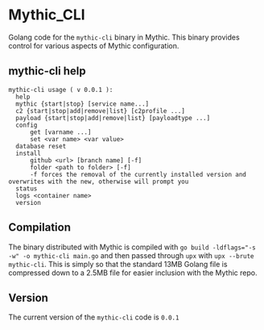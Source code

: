 # Mythic_CLI
Golang code for the `mythic-cli` binary in Mythic. This binary provides control for various aspects of Mythic configuration.

## mythic-cli help

```
mythic-cli usage ( v 0.0.1 ):
  help
  mythic {start|stop} [service name...]
  c2 {start|stop|add|remove|list} [c2profile ...]
  payload {start|stop|add|remove|list} [payloadtype ...]
  config
      get [varname ...]
      set <var name> <var value>
  database reset
  install 
      github <url> [branch name] [-f]
      folder <path to folder> [-f]
      -f forces the removal of the currently installed version and overwrites with the new, otherwise will prompt you
  status
  logs <container name>
  version
```

## Compilation

The binary distributed with Mythic is compiled with `go build -ldflags="-s -w" -o mythic-cli main.go` and then passed through `upx` with `upx --brute mythic-cli`. This is simply so that the standard 13MB Golang file is compressed down to a 2.5MB file for easier inclusion with the Mythic repo.

## Version

The current version of the `mythic-cli` code is `0.0.1`
